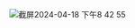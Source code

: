 ![截屏2024-04-18 下午8 42 55](https://github.com/Luna-Jia/weatherApp2/assets/73403516/c50e2bd1-9bdd-42dc-883a-dca012c1ca9f)
